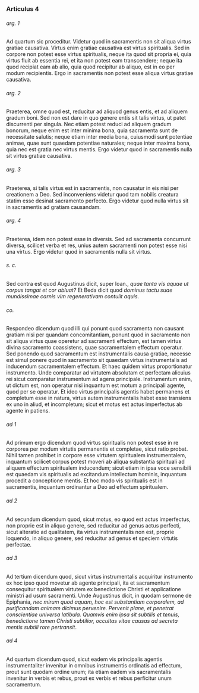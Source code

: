 ### Articulus 4

###### arg. 1
Ad quartum sic proceditur. Videtur quod in sacramentis non sit aliqua virtus gratiae causativa. Virtus enim gratiae causativa est virtus spiritualis. Sed in corpore non potest esse virtus spiritualis, neque ita quod sit propria ei, quia virtus fluit ab essentia rei, et ita non potest eam transcendere; neque ita quod recipiat eam ab alio, quia quod recipitur ab aliquo, est in eo per modum recipientis. Ergo in sacramentis non potest esse aliqua virtus gratiae causativa.

###### arg. 2
Praeterea, omne quod est, reducitur ad aliquod genus entis, et ad aliquem gradum boni. Sed non est dare in quo genere entis sit talis virtus, ut patet discurrenti per singula. Nec etiam potest reduci ad aliquem gradum bonorum, neque enim est inter minima bona, quia sacramenta sunt de necessitate salutis; neque etiam inter media bona, cuiusmodi sunt potentiae animae, quae sunt quaedam potentiae naturales; neque inter maxima bona, quia nec est gratia nec virtus mentis. Ergo videtur quod in sacramentis nulla sit virtus gratiae causativa.

###### arg. 3
Praeterea, si talis virtus est in sacramentis, non causatur in eis nisi per creationem a Deo. Sed inconveniens videtur quod tam nobilis creatura statim esse desinat sacramento perfecto. Ergo videtur quod nulla virtus sit in sacramentis ad gratiam causandam.

###### arg. 4
Praeterea, idem non potest esse in diversis. Sed ad sacramenta concurrunt diversa, scilicet verba et res, unius autem sacramenti non potest esse nisi una virtus. Ergo videtur quod in sacramentis nulla sit virtus.

###### s. c.
Sed contra est quod Augustinus dicit, super Ioan., *quae tanta vis aquae ut corpus tangat et cor abluat?* Et Beda dicit quod *dominus tactu suae mundissimae carnis vim regenerativam contulit aquis*.

###### co.
Respondeo dicendum quod illi qui ponunt quod sacramenta non causant gratiam nisi per quandam concomitantiam, ponunt quod in sacramento non sit aliqua virtus quae operetur ad sacramenti effectum, est tamen virtus divina sacramento coassistens, quae sacramentalem effectum operatur. Sed ponendo quod sacramentum est instrumentalis causa gratiae, necesse est simul ponere quod in sacramento sit quaedam virtus instrumentalis ad inducendum sacramentalem effectum. Et haec quidem virtus proportionatur instrumento. Unde comparatur ad virtutem absolutam et perfectam alicuius rei sicut comparatur instrumentum ad agens principale. Instrumentum enim, ut dictum est, non operatur nisi inquantum est motum a principali agente, quod per se operatur. Et ideo virtus principalis agentis habet permanens et completum esse in natura, virtus autem instrumentalis habet esse transiens ex uno in aliud, et incompletum; sicut et motus est actus imperfectus ab agente in patiens.

###### ad 1
Ad primum ergo dicendum quod virtus spiritualis non potest esse in re corporea per modum virtutis permanentis et completae, sicut ratio probat. Nihil tamen prohibet in corpore esse virtutem spiritualem instrumentalem, inquantum scilicet corpus potest moveri ab aliqua substantia spirituali ad aliquem effectum spiritualem inducendum; sicut etiam in ipsa voce sensibili est quaedam vis spiritualis ad excitandum intellectum hominis, inquantum procedit a conceptione mentis. Et hoc modo vis spiritualis est in sacramentis, inquantum ordinantur a Deo ad effectum spiritualem.

###### ad 2
Ad secundum dicendum quod, sicut motus, eo quod est actus imperfectus, non proprie est in aliquo genere, sed reducitur ad genus actus perfecti, sicut alteratio ad qualitatem, ita virtus instrumentalis non est, proprie loquendo, in aliquo genere, sed reducitur ad genus et speciem virtutis perfectae.

###### ad 3
Ad tertium dicendum quod, sicut virtus instrumentalis acquiritur instrumento ex hoc ipso quod movetur ab agente principali, ita et sacramentum consequitur spiritualem virtutem ex benedictione Christi et applicatione ministri ad usum sacramenti. Unde Augustinus dicit, in quodam sermone de Epiphania, *nec mirum quod aquam, hoc est substantiam corporalem, ad purificandam animam dicimus pervenire. Pervenit plane, et penetrat conscientiae universa latibula. Quamvis enim ipsa sit subtilis et tenuis, benedictione tamen Christi subtilior, occultas vitae causas ad secreta mentis subtili rore pertransit*.

###### ad 4
Ad quartum dicendum quod, sicut eadem vis principalis agentis instrumentaliter invenitur in omnibus instrumentis ordinatis ad effectum, prout sunt quodam ordine unum; ita etiam eadem vis sacramentalis invenitur in verbis et rebus, prout ex verbis et rebus perficitur unum sacramentum.


